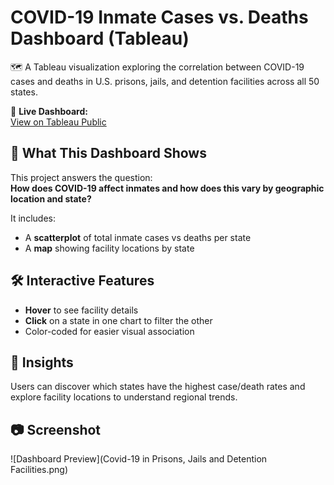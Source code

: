 # COVID-19 Inmate Cases vs. Deaths Dashboard (Tableau)

🗺️ A Tableau visualization exploring the correlation between COVID-19 cases and deaths in U.S. prisons, jails, and detention facilities across all 50 states.

🔗 **Live Dashboard:**  
[View on Tableau Public]([https://public.tableau.com/shared/Z6BWXC4K5?:display_count=n&:origin=viz_share_link](https://public.tableau.com/app/profile/chuching.ho/viz/Book1_17179736798430/Covid-19inPrisonsJailsandDetentionFacilities))

## 📌 What This Dashboard Shows
This project answers the question:  
**How does COVID-19 affect inmates and how does this vary by geographic location and state?**

It includes:
- A **scatterplot** of total inmate cases vs deaths per state
- A **map** showing facility locations by state

## 🛠️ Interactive Features
- **Hover** to see facility details
- **Click** on a state in one chart to filter the other
- Color-coded for easier visual association

## 🧠 Insights
Users can discover which states have the highest case/death rates and explore facility locations to understand regional trends.

## 📷 Screenshot
![Dashboard Preview](Covid-19 in Prisons, Jails and Detention Facilities.png)
